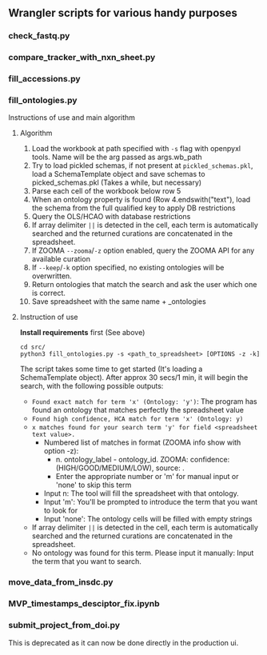 ## Wrangler scripts for various handy purposes

### check_fastq.py

### compare_tracker_with_nxn_sheet.py

### fill_accessions.py

### fill_ontologies.py

Instructions of use and main algorithm

1. Algorithm

    1. Load the workbook at path specified with `-s` flag with openpyxl tools. Name will be the arg passed as args.wb_path
    1. Try to load pickled schemas, if not present at `pickled_schemas.pkl`, load a SchemaTemplate object and save schemas to picked_schemas.pkl (Takes a while, but necessary)
    1. Parse each cell of the workbook below row 5
    1. When an ontology property is found (Row 4.endswith("text"), load the schema from the full qualified key to apply DB restrictions
    1. Query the OLS/HCAO with database restrictions
    1. If array delimiter `||` is detected in the cell, each term is automatically searched and the returned curations are concatenated in the spreadsheet.
    1. If ZOOMA `--zooma`/`-z` option enabled, query the ZOOMA API for any available curation
    1. If `--keep`/`-k` option specified, no existing ontologies will be overwritten.
    1. Return ontologies that match the search and ask the user which one is correct.
    1. Save spreadsheet with the same name + _ontologies

1. Instruction of use

    **Install requirements** first (See above)

    ```
    cd src/
    python3 fill_ontologies.py -s <path_to_spreadsheet> [OPTIONS -z -k]
    ```
    The script takes some time to get started (It's loading a SchemaTemplate object). After approx 30 secs/1 min, it
    will begin the search, with the following possible outputs:
    - `Found exact match for term 'x' (Ontology: 'y')`: The program has found an ontology that matches perfectly the
    spreadsheet value
    - `Found high confidence, HCA match for term 'x' (Ontology: y)`
    - `x matches found for your search term 'y' for field <spreadsheet text value>.`
        - Numbered list of matches in format (ZOOMA info show with option -z):
            - n. ontology_label - ontology_id. ZOOMA: confidence: (HIGH/GOOD/MEDIUM/LOW), source: <SOURCE>.
            - Enter the appropriate number or 'm' for manual input or 'none' to skip this term
        - Input n: The tool will fill the spreadsheet with that ontology.
        - Input 'm': You'll be prompted to introduce the term that you want to look for
        - Input 'none': The ontology cells will be filled with empty strings
    - If array delimiter `||` is detected in the cell, each term is automatically searched and the returned curations
      are concatenated in the spreadsheet.
    - No ontology was found for this term. Please input it manually: Input the term that you want to search.

### move_data_from_insdc.py

### MVP_timestamps_desciptor_fix.ipynb

### submit_project_from_doi.py

This is deprecated as it can now be done directly in the production ui.
